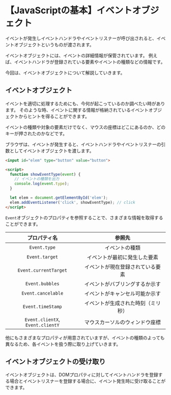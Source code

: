 # 【JavaScriptの基本】イベントオブジェクト

イベントが発生しイベントハンドラやイベントリスナーが呼び出されると、イベントオブジェクトというものが渡されます。

イベントオブジェクトには、イベントの詳細情報が保管されています。
例えば、イベントハンドラが登録されている要素やイベントの種類などの情報です。

今回は、イベントオブジェクトについて解説していきます。

## イベントオブジェクト
イベントを適切に処理するためにも、今何が起こっているのか調べたい時があります。
そのような時、イベントに関する情報が格納されているイベントオブジェクトからヒントを得ることができます。

イベントの種類や対象の要素だけでなく、マウスの座標はどこにあるのか、どのキーが押されたのかなどです。

ブラウザは、イベントが発生すると、イベントハンドラやイベントリスナーの引数としてイベントオブジェクトを渡します。
```html
<input id="elem" type="button" value="button">

<script>
  function showEventType(event) {
    // イベントの種類を出力
    console.log(event.type);
  }

  let elem = document.getElementById('elem');
  elem.addEventListener('click', showEventType); // click
</script>
```

```Event```オブジェクトのプロパティを参照することで、さまざまな情報を取得することができます。

|プロパティ名|参照先|
|:--:|:--:|
|```Event.type```|イベントの種類|
|```Event.target```|イベントが最初に発生した要素|
|```Event.currentTarget```|イベントが現在登録されている要素|
|```Event.bubbles```|イベントがバブリングするか示す|
|```Event.cancelable```|イベントがキャンセル可能か示す|
|```Event.timeStamp```|イベントが生成された時刻（ミリ秒）|
|```Event.clientX```, ```Event.clientY```|マウスカーソルのウィンドウ座標|

他にもさまざまなプロパティが用意されていますが、イベントの種類のよっても異なるため、各イベントを扱う際に取り上げていきます。

## イベントオブジェクトの受け取り
イベントオブジェクトは、DOMプロパティに対してイベントハンドラを登録する場合とイベントリスナーを登録する場合に、イベント発生時に受け取ることができます。

```html

```





